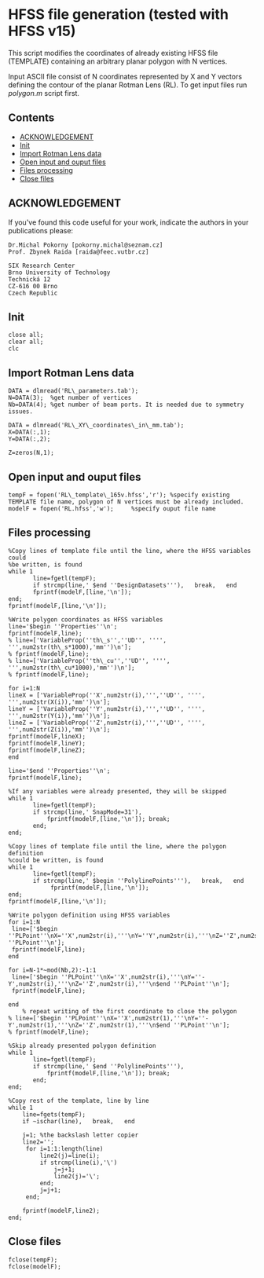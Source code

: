 ﻿# HFSS file generation (tested with HFSS v15)

This script modifies the coordinates of already existing HFSS file (TEMPLATE) containing an arbitrary planar polygon with N vertices.

Input ASCII file consist of N coordinates represented by X and Y vectors defining the contour of the planar Rotman Lens (RL). To get input files run *polygon.m* script first.

## Contents

* [ACKNOWLEDGEMENT](#1)
* [Init](#4)
* [Import Rotman Lens data](#5)
* [Open input and ouput files](#6)
* [Files processing](#7)
* [Close files](#8)
## ACKNOWLEDGEMENT

If you've found this code useful for your work, indicate the authors in your publications please:


```
Dr.Michal Pokorny [pokorny.michal@seznam.cz]
Prof. Zbynek Raida [raida@feec.vutbr.cz]
```

```
SIX Research Center
Brno University of Technology
Technická 12
CZ-616 00 Brno
Czech Republic
```
## Init


```
close all;
clear all;
clc

```
## Import Rotman Lens data


```
DATA = dlmread('RL\_parameters.tab');
N=DATA(3);  %get number of vertices
Nb=DATA(4); %get number of beam ports. It is needed due to symmetry issues.

DATA = dlmread('RL\_XY\_coordinates\_in\_mm.tab');
X=DATA(:,1);
Y=DATA(:,2);

Z=zeros(N,1);

```
## Open input and ouput files


```
tempF = fopen('RL\_template\_165v.hfss','r'); %specify existing TEMPLATE file name, polygon of N vertices must be already included.
modelF = fopen('RL.hfss','w');     %specify ouput file name

```
## Files processing


```
%Copy lines of template file until the line, where the HFSS variables could
%be written, is found
while 1
       line=fgetl(tempF);
       if strcmp(line,' $end ''DesignDatasets'''),   break,   end
       fprintf(modelF,[line,'\n']);
end;
fprintf(modelF,[line,'\n']);

%Write polygon coordinates as HFSS variables
line='$begin ''Properties''\n';
fprintf(modelF,line);
% line=['VariableProp(''th\_s'',''UD'', '''', ''',num2str(th\_s*1000),'mm'')\n'];
% fprintf(modelF,line);
% line=['VariableProp(''th\_cu'',''UD'', '''', ''',num2str(th\_cu*1000),'mm'')\n'];
% fprintf(modelF,line);

for i=1:N
lineX = ['VariableProp(''X',num2str(i),''',''UD'', '''', ''',num2str(X(i)),'mm'')\n'];
lineY = ['VariableProp(''Y',num2str(i),''',''UD'', '''', ''',num2str(Y(i)),'mm'')\n'];
lineZ = ['VariableProp(''Z',num2str(i),''',''UD'', '''', ''',num2str(Z(i)),'mm'')\n'];
fprintf(modelF,lineX);
fprintf(modelF,lineY);
fprintf(modelF,lineZ);
end

line='$end ''Properties''\n';
fprintf(modelF,line);

%If any variables were already presented, they will be skipped
while 1
       line=fgetl(tempF);
       if strcmp(line,' SnapMode=31'),
           fprintf(modelF,[line,'\n']); break;
       end;
end;

%Copy lines of template file until the line, where the polygon definition
%could be written, is found
while 1
       line=fgetl(tempF);
       if strcmp(line,' $begin ''PolylinePoints'''),   break,   end
            fprintf(modelF,[line,'\n']);
end;
fprintf(modelF,[line,'\n']);

%Write polygon definition using HFSS variables
for i=1:N
 line=['$begin ''PLPoint''\nX=''X',num2str(i),'''\nY=''Y',num2str(i),'''\nZ=''Z',num2str(i),'''\n$end ''PLPoint''\n'];
 fprintf(modelF,line);
end

for i=N-1*~mod(Nb,2):-1:1
 line=['$begin ''PLPoint''\nX=''X',num2str(i),'''\nY=''-Y',num2str(i),'''\nZ=''Z',num2str(i),'''\n$end ''PLPoint''\n'];
 fprintf(modelF,line);

end
    % repeat writing of the first coordinate to close the polygon
% line=['$begin ''PLPoint''\nX=''X',num2str(1),'''\nY=''-Y',num2str(1),'''\nZ=''Z',num2str(1),'''\n$end ''PLPoint''\n'];
% fprintf(modelF,line);

%Skip already presented polygon definition
while 1
       line=fgetl(tempF);
       if strcmp(line,' $end ''PolylinePoints'''),
           fprintf(modelF,[line,'\n']); break;
       end;
end;

%Copy rest of the template, line by line
while 1
    line=fgets(tempF);
    if ~ischar(line),   break,   end

    j=1; %the backslash letter copier
    line2='';
     for i=1:1:length(line)
         line2(j)=line(i);
         if strcmp(line(i),'\')
             j=j+1;
             line2(j)='\';
         end;
         j=j+1;
     end;

    fprintf(modelF,line2);
end;

```
## Close files


```
fclose(tempF);
fclose(modelF);

```